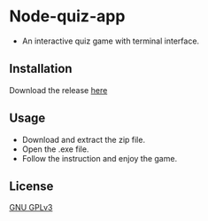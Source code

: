 # Node-quiz-app

- An interactive quiz game with terminal interface.

## Installation

Download the release [here](https://github.com/tung2389/node-quiz-app/releases/tag/v1.0)

## Usage

- Download and extract the zip file.
- Open the .exe file.
- Follow the instruction and enjoy the game.

## License
[GNU GPLv3](https://choosealicense.com/licenses/gpl-3.0/)
